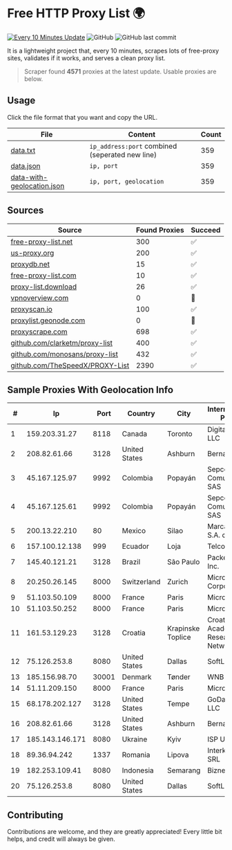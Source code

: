 
# Free HTTP Proxy List 🌍

[![Every 10 Minutes Update](https://github.com/mertguvencli/http-proxy-list/actions/workflows/main.yml/badge.svg?branch=main)](https://github.com/mertguvencli/http-proxy-list/actions/workflows/main.yml)
![GitHub](https://img.shields.io/github/license/mertguvencli/http-proxy-list)
![GitHub last commit](https://img.shields.io/github/last-commit/mertguvencli/http-proxy-list)

It is a lightweight project that, every 10 minutes, scrapes lots of free-proxy sites, validates if it works, and serves a clean proxy list.


> Scraper found **4571** proxies at the latest update. Usable proxies are below.

## Usage

Click the file format that you want and copy the URL.


|File|Content|Count|
|----|-------|-----|
|[data.txt](https://raw.githubusercontent.com/mertguvencli/http-proxy-list/main/proxy-list/data.txt)|`ip_address:port` combined (seperated new line)|359|
|[data.json](https://raw.githubusercontent.com/mertguvencli/http-proxy-list/main/proxy-list/data.json)|`ip, port`|359|
|[data-with-geolocation.json](https://raw.githubusercontent.com/mertguvencli/http-proxy-list/main/proxy-list/data-with-geolocation.json)|`ip, port, geolocation`|359|

## Sources

|Source|Found Proxies|Succeed|
|------|-------------|-------|
|[free-proxy-list.net](https://free-proxy-list.net)|300|✅|
|[us-proxy.org](https://www.us-proxy.org)|200|✅|
|[proxydb.net](http://proxydb.net)|15|✅|
|[free-proxy-list.com](https://free-proxy-list.com/?page=&port=&type%5B%5D=http&type%5B%5D=https&up_time=0&search=Search)|10|✅|
|[proxy-list.download](https://www.proxy-list.download/HTTP)|26|✅|
|[vpnoverview.com](https://vpnoverview.com/privacy/anonymous-browsing/free-proxy-servers)|0|🚫|
|[proxyscan.io](https://www.proxyscan.io)|100|✅|
|[proxylist.geonode.com](https://proxylist.geonode.com/api/proxy-list?limit=300&page=1&sort_by=lastChecked&sort_type=desc&protocols=http,https)|0|🚫|
|[proxyscrape.com](https://api.proxyscrape.com/v2/?request=displayproxies&protocol=http&timeout=10000&country=all&ssl=all&anonymity=all)|698|✅|
|[github.com/clarketm/proxy-list](https://raw.githubusercontent.com/clarketm/proxy-list/master/proxy-list-raw.txt)|400|✅|
|[github.com/monosans/proxy-list](https://raw.githubusercontent.com/monosans/proxy-list/main/proxies/http.txt)|432|✅|
|[github.com/TheSpeedX/PROXY-List](https://raw.githubusercontent.com/TheSpeedX/PROXY-List/master/http.txt)|2390|✅|


## Sample Proxies With Geolocation Info

|#|Ip|Port|Country|City|Internet Service Provider|
|-|--|----|-------|----|-------------------------|
|1|159.203.31.27|8118|Canada|Toronto|DigitalOcean, LLC|
|2|208.82.61.66|3128|United States|Ashburn|Bernardi Sounds|
|3|45.167.125.97|9992|Colombia|Popayán|Sepcom Comunicaciones SAS|
|4|45.167.125.61|9992|Colombia|Popayán|Sepcom Comunicaciones SAS|
|5|200.13.22.210|80|Mexico|Silao|Marcatel Com, S.A. de C.V.|
|6|157.100.12.138|999|Ecuador|Loja|Telconet S.A|
|7|145.40.121.21|3128|Brazil|São Paulo|Packet Host, Inc.|
|8|20.250.26.145|8000|Switzerland|Zurich|Microsoft Corporation|
|9|51.103.50.109|8000|France|Paris|Microsoft|
|10|51.103.50.252|8000|France|Paris|Microsoft|
|11|161.53.129.23|3128|Croatia|Krapinske Toplice|Croatian Academic and Research Network|
|12|75.126.253.8|8080|United States|Dallas|SoftLayer|
|13|185.156.98.70|30001|Denmark|Tønder|WNB A/S|
|14|51.11.209.150|8000|France|Paris|Microsoft|
|15|68.178.202.127|3128|United States|Tempe|GoDaddy.com, LLC|
|16|208.82.61.66|3128|United States|Ashburn|Bernardi Sounds|
|17|185.143.146.171|8080|Ukraine|Kyiv|ISP UTELS|
|18|89.36.94.242|1337|Romania|Lipova|Interkvm Host SRL|
|19|182.253.109.41|8080|Indonesia|Semarang|Biznet Metronet|
|20|75.126.253.8|8080|United States|Dallas|SoftLayer|



## Contributing

Contributions are welcome, and they are greatly appreciated! Every
little bit helps, and credit will always be given.

